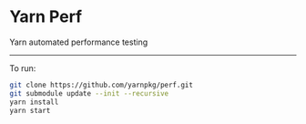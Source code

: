 # Yarn Perf

Yarn automated performance testing

---

To run:

```sh
git clone https://github.com/yarnpkg/perf.git
git submodule update --init --recursive
yarn install
yarn start
```
